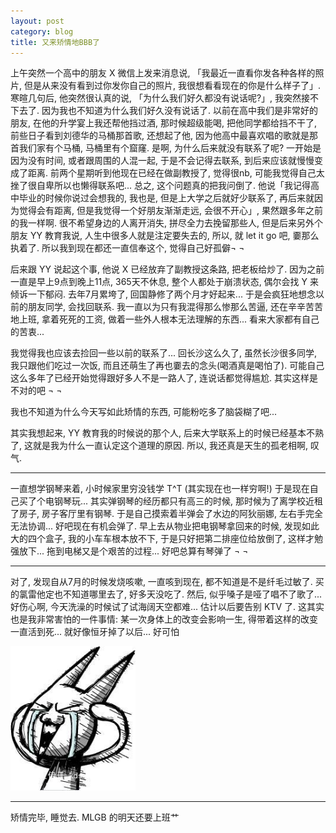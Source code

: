 ```yaml
---
layout: post
category: blog
title: 又来矫情地BBB了
---
```

上午突然一个高中的朋友 X 微信上发来消息说, 「我最近一直看你发各种各样的照片, 但是从来没有看到过你发你自己的照片, 我很想看看现在的你是什么样子了」. 寒暄几句后, 他突然很认真的说, 「为什么我们好久都没有说话呢?」, 我突然接不下去了. 因为我也不知道为什么我们好久没有说话了. 以前在高中我们是非常好的朋友, 在他的升学宴上我还帮他挡过酒, 那时候超级能喝, 把他同学都给挡不干了, 前些日子看到刘德华的马桶那首歌, 还想起了他, 因为他高中最喜欢唱的歌就是那首我们家有个马桶, 马桶里有个窟窿. 是啊, 为什么后来就没有联系了呢? 一开始是因为没有时间, 或者跟周围的人混一起, 于是不会记得去联系, 到后来应该就慢慢变成了距离. 前两个星期听到他现在已经在做副教授了, 觉得很nb, 可能我觉得自己太挫了很自卑所以也懒得联系吧... 总之, 这个问题真的把我问倒了. 他说「我记得高中毕业的时候你说过会想我的, 我也是, 但是上大学之后就好少联系了, 再后来就因为觉得会有距离, 但是我觉得一个好朋友渐渐走远, 会很不开心」, 果然跟多年之前的我一样啊. 很不希望身边的人离开消失, 拼尽全力去挽留那些人, 但是后来另外个朋友 YY 教育我说, 人生中很多人就是注定要失去的, 所以, 就 let it go 吧, 嫑那么执着了. 所以我到现在都还一直信奉这个, 觉得自己好孤僻¬ ¬

后来跟 YY 说起这个事, 他说 X 已经放弃了副教授这条路, 把老板给炒了. 因为之前一直是早上9点到晚上11点, 365天不休息, 整个人都处于崩溃状态, 偶尔会找 Y 来倾诉一下郁闷. 去年7月累垮了, 回国静修了两个月才好起来... 于是会疯狂地想念以前的朋友同学, 会找回联系. 我一直以为只有我混得那么惨那么苦逼, 还在辛辛苦苦地上班, 拿着死死的工资, 做着一些外人根本无法理解的东西... 看来大家都有自己的苦衷... 

我觉得我也应该去捡回一些以前的联系了... 回长沙这么久了, 虽然长沙很多同学, 我只跟他们吃过一次饭, 而且还萌生了再也嫑去的念头(喝酒真是喝怕了). 可能自己这么多年了已经开始觉得跟好多人不是一路人了, 连说话都觉得尴尬. 其实这样是不对的吧 ¬ ¬

我也不知道为什么今天写如此矫情的东西, 可能粉吃多了脑袋糊了吧... 

其实我想起来, YY 教育我的时候说的那个人, 后来大学联系上的时候已经基本不熟了, 这就是我为什么一直认定这个道理的原因. 所以, 我还真是天生的孤老相啊, 叹气.

---

一直想学钢琴来着, 小时候家里穷没钱学 T^T (其实现在也一样穷啊!) 于是现在自己买了个电钢琴玩... 其实弹钢琴的经历都只有高三的时候, 那时候为了离学校近租了房子, 房子客厅里有钢琴. 于是自己摸索着半弹会了水边的阿狄丽娜, 左右手完全无法协调... 好吧现在有机会弹了. 早上去从物业把电钢琴拿回来的时候, 发现如此大的四个盒子, 我的小车车根本放不下, 于是只好把第二排座位给放倒了, 这样才勉强放下... 拖到电梯又是个艰苦的过程... 好吧总算有琴弹了 ¬ ¬

---

对了, 发现自从7月的时候发烧咳嗽, 一直咳到现在, 都不知道是不是纤毛过敏了. 买的氯雷他定也不知道哪里去了, 好多天没吃了. 然后, 似乎嗓子是哑了唱不了歌了... 好伤心啊, 今天洗澡的时候试了试海阔天空都难... 估计以后要告别 KTV 了. 这其实也是我非常害怕的一件事情: 某一次身体上的改变会影响一生, 得带着这样的改变一直活到死... 就好像恒牙掉了以后... 好可怕

<img src="https://raw.githubusercontent.com/tonicbupt/tonicbupt.github.io/master/images/pic/emotion-%E6%88%91%E4%B8%8D%E8%A6%81%E5%90%AC.jpg" alt="啊啊啊!" style="width:200px;" class="center"/>

---

矫情完毕, 睡觉去. MLGB 的明天还要上班艹
